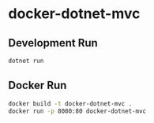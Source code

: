 # docker-dotnet-mvc

## Development Run
```bash
dotnet run
```

## Docker Run
```bash
docker build -t docker-dotnet-mvc .
docker run -p 8080:80 docker-dotnet-mvc
```